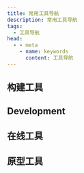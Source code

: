 ```yaml
---
title: 常用工具导航
description: 常用工具导航
tags: 
  - 工具导航
head:
  - - meta
    - name: keywords
      content: 工具导航
---
```


<script setup>
const build = [
  {
    title: 'Vite',
    link: 'https://vitejs.dev/',
    icon: '/images/logo/vite.svg',
    info: '下一代前端构建工具',
  },
  {
    title: 'electron-vite',
    link: 'https://cn-evite.netlify.app/',
    icon: '/images/logo/electron-vite.svg',
    info: '下一代 Electron 开发与构建工具',
  },
  {
    title: 'webpack',
    link: 'https://webpack.js.org/',
    icon: '/images/logo/webpack.png',
    info: '现代 JavaScript 应用程序的静态模块打包工具',
  },
  {
    title: 'Gulp',
    link: 'https://gulpjs.com/',
    icon: '/images/logo/gulp.png',
    info: '基于流的自动化构建工具',
  },
  {
    title: 'Babel',
    link: 'https://babeljs.io/',
    icon: '/images/logo/babel.svg',
    info: 'Babel 是一个 JavaScript 编译器',
  },
]

const design = [
  {
    title: '蓝湖',
    link: 'https://lanhuapp.com/',
    icon: '/images/logo/lanhu.svg',
    info: '高效的产品设计协作平台',
  },
  {
    title: '墨刀',
    link: 'https://modao.cc/',
    icon: '/images/logo/modao.svg',
    info: '在线一体化产品设计协作平台',
  },
  {
    title: '摹客',
    link: 'https://www.mockplus.cn/',
    icon: '/images/logo/muke.png',
    info: '全能设计协作平台，产品经理用 RP，UI设计师用 DT',
  },
  {
    title: 'Penpot',
    link: 'https://penpot.app/',
    icon: '/images/logo/Penpot.png',
    info: '基于Web的开源设计作图工具和原型制作平台',
  },
]

const online = [
  {
    title: 'CodePen',
    link: 'https://codepen.io/',
    icon: '/images/logo/CodePen.png',
    info: '不仅仅是一个前端代码的一个工具，还可以在上面找到各种特效案例',
  },
  {
    title: 'HttpBin',
    link: 'http://httpbin.org/',
    icon: '/images/logo/httpbin.png',
    info: 'A simple HTTP Request & Response Service',
  },
  {
    title: 'RegEx Testing',
    link: 'https://www.regextester.com/',
    icon: '/images/logo/empty.svg',
    info: '在线正则校验工具',
  },
  {
    title: 'DeepL',
    link: 'https://www.deepl.com/translator',
    icon: '/images/logo/deepl.svg',
    info: '即时翻译文本&完整的文档文件',
  },
  {
    title: 'TinyPNG',
    link: 'https://tinify.cn/',
    icon: '/images/logo/TinyPNG.png',
    info: '智能压缩您的 WebP、JPEG 和 PNG 图片',
  },
]

const development = [
  {
    title: 'Terminal Colors for VS Code',
    link: 'https://glitchbone.github.io/vscode-base16-term/#/',
    icon: '/images/logo/vscode-base16-term.png',
    info: 'VS Code 终端界面美化主题'
  },
  {
    title: 'snippet generator',
    link: 'https://snippet-generator.app/',
    icon: '/images/logo/snippet-generator.png',
    info: 'VS Code 代码片段在线生成工具',
  },
  {
    title: 'Database client',
    link: 'https://database-client.com/',
    icon: '/images/logo/REST-client.png',
    info: 'VS Code 的数据库客户端扩展, 支持MySQL/MariaDB, PostgreSQL, SQLite, Redis, ClickHouse, 达梦以及ElasticSearch的管理, 且可以作为一个SSH客户端',
  },
  {
    title: 'REST client',
    link: 'https://marketplace.visualstudio.com/items?itemName=humao.rest-client',
    icon: '/images/logo/REST-client.png',
    info: 'VS Code 扩展：API 测试工具',
  },
  {
    title: 'Insomnia',
    link: 'https://insomnia.rest/',
    icon: '/images/logo/Insomnia.svg',
    info: '一款类似 Postman 的 api 测试工具',
  },
  {
    title: 'Apifox',
    link: 'https://www.apifox.cn/',
    icon: '/images/logo/apifox.png',
    info: 'API 文档、API 调试、API Mock、API 自动化测试',
  },
  {
    title: 'DevToys',
    link: 'https://www.devtoys.app/',
    icon: '/images/logo/DevToys.png',
    info: '提供格式化JSON、比较文本和测试RegExp、图片压缩等等功能',
  },
  {
    title: 'TabNine',
    link: 'https://www.tabnine.com/',
    icon: '/images/logo/tabnine.png',
    info: 'TabNine 是最好的代码补全工具，软件开发人员的 AI 助手',
  },
]
</script>
## 构建工具

<MyLink :links="build"/>

## Development

<MyLink :links="development"/>

## 在线工具

<MyLink :links="online"/>

## 原型工具

<MyLink :links="design"/>
